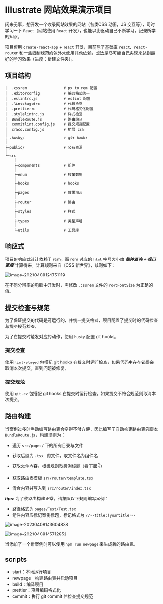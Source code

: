 # Illustrate 网站效果演示项目

闲来无事，想开发一个收录网站效果的网站（各类CSS 动画，JS 交互等），同时学习一下 `React`（网站使用 `React` 开发），也能以此驱动自己不断学习，记录所学的知识。

项目使用 `create-react-app` + `react` 开发，目前除了基础库 `react`、`react-router` 和一些限制规范的包外未使用其他依赖，想法是尽可能自己实现来达到最好的学习效果（进度：新建文件夹）。



## 项目结构

```tree
│  .cssrem                 # px to rem 配置
│  .editorconfig           # 编码格式统一
│  .eslintrc.js            # eslint 配置    
│  .lintstagedrc           # 代码检查
│  .prettierrc             # 代码格式化配置
│  .stylelintrc.js         # 样式检查
│  BundleRoute.js          # 路由编译
│  commitlint.config.js    # 提交规范配置
│  craco.config.js         # 扩展 cra
│
├─.husky/                  # git hooks
|
├─public/                  # 公有资源
│
└─src
    │
    ├─components           # 组件
    │
    ├─enum                 # 枚举数据
    │
    ├─hooks                # hooks
    │
    ├─pages                # 效果演示
    │
    ├─router               # 路由
    │
    ├─styles               # 样式
    │
    ├─types                # 类型声明
    │
    └─utils                # 工具库
```



## 响应式

项目的响应式设计依赖于 rem，而 rem 对应的 `html` 字号大小由 ***媒体查询 + 视口宽度*** 计算得来，计算规则来自《CSS 新世界》，规则如下：

![image-20230408124751119](http://qkc148.bvimg.com/18470/a77d26583dd11329.png)

在不同分辨率的电脑中开发时，需修改 `.cssrem`  文件的 `rootFontSize` 为正确的值。



## 提交检查与规范

为了保证提交的代码是可运行的，并统一提交格式，项目配置了提交时的代码检查与提交规范检查。

为了在提交时触发对应的动作，使用 `husky` 配置 git hooks。

### 提交检查

使用 `lint-staged` 包搭配 git hooks 在提交时运行检查，如果代码中存在错误会取消本次提交，直到问题被修复。

### 提交规范

使用 `git-cz` 包搭配 git hooks 在提交时运行检查，如果提交不符合规范则取消本次提交。



## 路由构建

当案例过多时手动编写路由表会变得不够方便，因此编写了自动构建路由表的脚本 `BundleRoute.js`，构建规则为：

- 遍历 `src/pages/` 下的所有目录与文件

- 获取后缀为 `.tsx ` 的文件，取文件名为组件名

- 获取文件内容，根据规则取案例标题（看下面👇）

- 获取路由表模板 `src/router/template.tsx`

- 混合内容并写入到 `src/router/index.tsx`



***tips:***  为了使路由构建正常，请按照以下规则编写案例：

- 路径格式为 `pages/Test/Test.tsx`
- 组件内容应标记案例标题，标记格式为 `//--title:(yourtitle)--`

![image-20230408143604838](http://qkc148.bvimg.com/18470/31055e104ee43bc2.png)

![image-20230408145712852](http://qkc148.bvimg.com/18470/350820caf5bf6fc5.png)



当添加了一个新案例时可以使用 `npm run newpage` 来生成新的路由表。



## scripts

- start：本地运行项目
- newpage：构建路由表并启动项目
- build：编译项目
- prettier：项目编码格式化
- commit：执行 git commit 并检查提交规范
